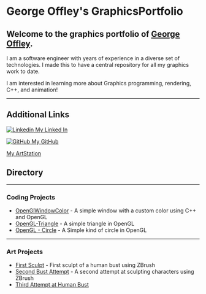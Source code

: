 # George Offley's GraphicsPortfolio

## Welcome to the graphics portfolio of [George Offley](https://github.com/georgeoffley). 

I am a software engineer with years of experience in a diverse set of technologies. I made this to have a central repository for all my graphics work to date. 

I am interested in learning more about Graphics programming, rendering, C++, and animation!

---

## Additional Links

[![Linkedin](https://i.stack.imgur.com/gVE0j.png) My Linked In](https://www.linkedin.com/in/georgeoffley/)

[![GitHub](https://i.stack.imgur.com/tskMh.png) My GitHub](https://github.com/georgeoffley)

[My ArtStation](https://www.artstation.com/goffley)


## Directory
---
### Coding Projects
- [OpenGlWindowColor](https://github.com/georgeoffley/OpenGlWindowColor) - A simple window with a custom color using C++ and OpenGL
- [OpenGL-Triangle](https://github.com/georgeoffley/OpenGL-Triangle) - A simple triangle in OpenGL
- [OpenGL - Circle](https://github.com/georgeoffley/Circle) - A Simple kind of circle in OpenGL

---
### Art Projects
- [First Sculpt](https://www.artstation.com/artwork/l05ee) - First sculpt of a human bust using ZBrush
- [Second Bust Attempt](https://www.artstation.com/artwork/xzb0qY) - A second attempt at sculpting characters using ZBrush
- [Third Attempt at Human Bust](https://www.artstation.com/artwork/WKzKzJ)